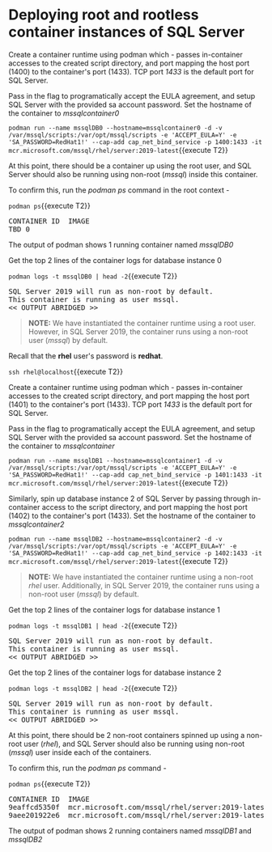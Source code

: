 # Deploying root and rootless container instances of SQL Server

Create a container runtime using podman which - passes in-container accesses to the created script directory, 
and port mapping the host port (1400) to the container's port (1433). TCP port *1433* is the default port for SQL Server.

Pass in the flag to programatically accept the EULA agreement, and setup SQL Server with the provided sa account password. 
Set the hostname of the container to *mssqlcontainer0*

`podman run --name mssqlDB0 --hostname=mssqlcontainer0 -d -v /var/mssql/scripts:/var/opt/mssql/scripts -e 'ACCEPT_EULA=Y' -e 'SA_PASSWORD=RedHat1!' --cap-add cap_net_bind_service -p 1400:1433 -it mcr.microsoft.com/mssql/rhel/server:2019-latest`{{execute T2}}

At this point, there should be a container up using the root user, and SQL Server should also be running using non-root (*mssql*) inside this container.

To confirm this, run the *podman ps* command in the root context - 

`podman ps`{{execute T2}}

<pre class="file">
CONTAINER ID  IMAGE                                            COMMAND               CREATED         STATUS          PORTS                   NAMES
TBD 0
</pre>

The output of podman shows 1 running container named *mssqlDB0*

Get the top 2 lines of the container logs for database instance 0

`podman logs -t mssqlDB0 | head -2`{{execute T2}}

<pre class="file">
SQL Server 2019 will run as non-root by default.
This container is running as user mssql.
<< OUTPUT ABRIDGED >>
</pre>

> **NOTE:** We have instantiated the container runtime using a root user. However, in SQL Server 2019, the container runs using a non-root user 
(*mssql*) by default. 

Recall that the __rhel__ user's password is __redhat__.

`ssh rhel@localhost`{{execute T2}}

Create a container runtime using podman which - passes in-container accesses to the created script directory, 
and port mapping the host port (1401) to the container's port (1433). TCP port *1433* is the default port for SQL Server.

Pass in the flag to programatically accept the EULA agreement, and setup SQL Server with the provided sa account password. 
Set the hostname of the container to *mssqlcontainer*

`podman run --name mssqlDB1 --hostname=mssqlcontainer1 -d -v /var/mssql/scripts:/var/opt/mssql/scripts -e 'ACCEPT_EULA=Y' -e 'SA_PASSWORD=RedHat1!' --cap-add cap_net_bind_service -p 1401:1433 -it mcr.microsoft.com/mssql/rhel/server:2019-latest`{{execute T2}}

Similarly, spin up database instance 2 of SQL Server by passing through in-container access to the script directory, and port mapping
the host port (1402) to the container's port (1433). Set the hostname of the container to *mssqlcontainer2*

`podman run --name mssqlDB2 --hostname=mssqlcontainer2 -d -v /var/mssql/scripts:/var/opt/mssql/scripts -e 'ACCEPT_EULA=Y' -e 'SA_PASSWORD=RedHat1!' --cap-add cap_net_bind_service -p 1402:1433 -it mcr.microsoft.com/mssql/rhel/server:2019-latest`{{execute T2}}

> **NOTE:** We have instantiated the container runtime using a non-root *rhel* user. Additionally, in SQL Server 2019, the container runs using a non-root user (*mssql*) by default. 

Get the top 2 lines of the container logs for database instance 1

`podman logs -t mssqlDB1 | head -2`{{execute T2}}

<pre class="file">
SQL Server 2019 will run as non-root by default.
This container is running as user mssql.
<< OUTPUT ABRIDGED >>
</pre>

Get the top 2 lines of the container logs for database instance 2

`podman logs -t mssqlDB2 | head -2`{{execute T2}}

<pre class="file">
SQL Server 2019 will run as non-root by default.
This container is running as user mssql.
<< OUTPUT ABRIDGED >>
</pre>

At this point, there should be 2 non-root containers spinned up using a non-root user (*rhel*), and SQL Server should also be running using non-root (*mssql*) user inside each of the containers.

To confirm this, run the *podman ps* command - 

`podman ps`{{execute T2}}

<pre class="file">
CONTAINER ID  IMAGE                                            COMMAND               CREATED         STATUS          PORTS                   NAMES
9eaffcd5350f  mcr.microsoft.com/mssql/rhel/server:2019-latest  /opt/mssql/bin/sq...  17 seconds ago  Up 16 seconds ago  0.0.0.0:1402->1433/tcp  mssqlDB2
9aee201922e6  mcr.microsoft.com/mssql/rhel/server:2019-latest  /opt/mssql/bin/sq...  25 seconds ago  Up 24 seconds ago  0.0.0.0:1401->1433/tcp  mssqlDB1
</pre>

The output of podman shows 2 running containers named *mssqlDB1* and *mssqlDB2*
